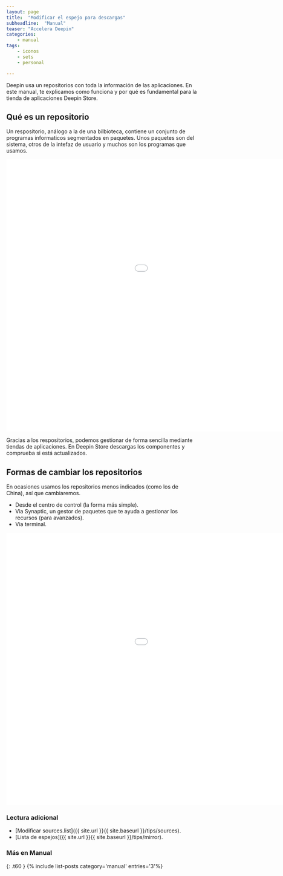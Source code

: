 ```yaml
---
layout: page
title:  "Modificar el espejo para descargas"
subheadline:  "Manual"
teaser: "Accelera Deepin"
categories:
    - manual
tags:
    - iconos
    - sets
    - personal

---
```

Deepin usa un repositorios con toda la información de las aplicaciones. En este manual, te explicamos como funciona y por qué es fundamental para la tienda de aplicaciones Deepin Store.

## Qué es un repositorio

Un respositorio, análogo a la de una bilbioteca, contiene un conjunto de programas informaticos segmentados en paquetes. Unos paquetes son del sistema, otros de la intefaz de usuario y muchos son los programas que usamos.

<div class="flex-video">
        <iframe width="1280" height="720" src="//www.youtube.com/embed/eFYOTdfOhc0" frameborder="0" allowfullscreen></iframe>
</div>

Gracias a los respositorios, podemos gestionar de forma sencilla mediante tiendas de aplicaciones. En Deepin Store descargas los componentes y comprueba si está actualizados.

## Formas de cambiar los repositorios
En ocasiones usamos los repositorios menos indicados (como los de China), así que cambiaremos.

* Desde el centro de control (la forma más simple).
* Via Synaptic, un gestor de paquetes que te ayuda a gestionar los recursos (para avanzados).
* Via terminal.

<div class="flex-video">
        <iframe width="1280" height="720" src="//www.youtube.com/embed/luszMRSWpjU" frameborder="0" allowfullscreen></iframe>
</div>

### Lectura adicional

* [Modificar sources.list]({{ site.url }}{{ site.baseurl }}/tips/sources).
* [Lista de espejos]({{ site.url }}{{ site.baseurl }}/tips/mirror).

### Más en Manual
{: .t60 }
{% include list-posts category='manual' entries='3'%}
